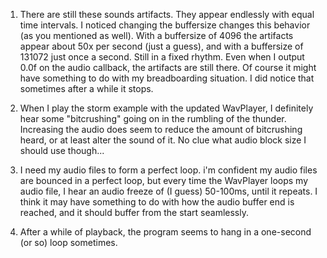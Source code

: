 1. There are still these sounds artifacts. They appear endlessly with equal time intervals. I noticed changing the buffersize changes this behavior (as you mentioned as well). With a buffersize of 4096 the artifacts appear about 50x per second (just a guess), and with a buffersize of 131072 just once a second. Still in a fixed rhythm. Even when I output 0.0f on the audio callback, the artifacts are still there. Of course it might have something to do with my breadboarding situation. I did notice that sometimes after a while it stops.

2. When I play the storm example with the updated WavPlayer, I definitely hear some "bitcrushing" going on in the rumbling of the thunder. Increasing the audio does seem to reduce the amount of bitcrushing heard, or at least alter the sound of it. No clue what audio block size I should use though...

3. I need my audio files to form a perfect loop. i'm confident my audio files are bounced in a perfect loop, but every time the WavPlayer loops my audio file, I hear an audio freeze of (I guess) 50-100ms, until it repeats. I think it may have something to do with how the audio buffer end is reached, and it should buffer from the start seamlessly.

4. After a while of playback, the program seems to hang in a one-second (or so) loop sometimes.
